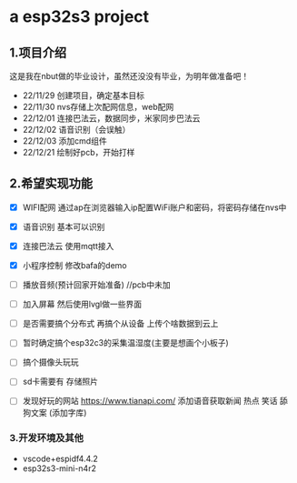 <!--
 * @Author: letian
 * @Date: 2022-12-04 17:09
 * @LastEditors: letian
 * @LastEditTime: 2022-12-04 22:41
 * @FilePath: \ESP32S3-Sr-Bafacloud-Wxapp-Project\README.md
 * @Description: 
 * Copyright (c) 2022 by letian 1656733975@qq.com, All Rights Reserved. 
-->
# a esp32s3 project

## 1.项目介绍

这是我在nbut做的毕业设计，虽然还没没有毕业，为明年做准备吧！

- 22/11/29	  创建项目，确定基本目标
- 22/11/30	  nvs存储上次配网信息，web配网
- 22/12/01    连接巴法云，数据同步，米家同步巴法云
- 22/12/02    语音识别（会误触）
- 22/12/03    添加cmd组件
- 22/12/21    绘制好pcb，开始打样

## 2.希望实现功能

- [x] WIFI配网	通过ap在浏览器输入ip配置WiFi账户和密码，将密码存储在nvs中
- [x] 语音识别    基本可以识别
- [x] 连接巴法云    使用mqtt接入
- [x] 小程序控制    修改bafa的demo
- [ ] 播放音频(预计回家开始准备)  //pcb中未加
- [ ] 加入屏幕 然后使用lvgl做一些界面
- [ ] 是否需要搞个分布式 再搞个从设备 上传个啥数据到云上 
- [ ] 暂时确定搞个esp32c3的采集温湿度(主要是想画个小板子)

- [ ] 搞个摄像头玩玩 
- [ ] sd卡需要有 存储照片 
- [ ] 发现好玩的网站 https://www.tianapi.com/ 添加语音获取新闻 热点 笑话 舔狗文案 (添加字库)

### 3.开发环境及其他

- vscode+espidf4.4.2
- esp32s3-mini-n4r2
